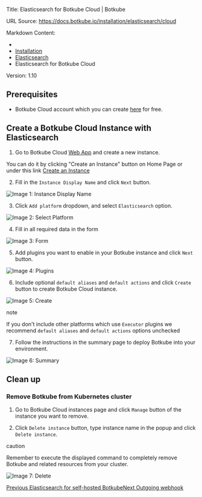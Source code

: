 Title: Elasticsearch for Botkube Cloud | Botkube

URL Source: https://docs.botkube.io/installation/elasticsearch/cloud

Markdown Content:
*   [](https://docs.botkube.io/)
*   [Installation](https://docs.botkube.io/)
*   [Elasticsearch](https://docs.botkube.io/installation/elasticsearch/)
*   Elasticsearch for Botkube Cloud

Version: 1.10

Prerequisites[​](#prerequisites"DirectlinktoPrerequisites")
---------------------------------------------------------------

*   Botkube Cloud account which you can create [here](https://app.botkube.io/) for free.

Create a Botkube Cloud Instance with Elasticsearch[​](#create-a-botkube-cloud-instance-with-elasticsearch"DirectlinktoCreateaBotkubeCloudInstancewithElasticsearch")
------------------------------------------------------------------------------------------------------------------------------------------------------------------------------

1.  Go to Botkube Cloud [Web App](https://app.botkube.io/) and create a new instance.

You can do it by clicking "Create an Instance" button on Home Page or under this link [Create an Instance](https://app.botkube.io/instances/add)

2.  Fill in the `Instance Display Name` and click `Next` button.

![Image 1: Instance Display Name](https://docs.botkube.io/assets/images/els_instance_display_name-b35605d19eef1ecc93de54d6eefacae5.png)

3.  Click `Add platform` dropdown, and select `Elasticsearch` option.

![Image 2: Select Platform](https://docs.botkube.io/assets/images/els_platform_select-aac36ca4e34549bef88cc00b3603f4ac.png)

4.  Fill in all required data in the form

![Image 3: Form](https://docs.botkube.io/assets/images/els_form-940490b8840d8a700b57b3a803249bd9.png)

5.  Add plugins you want to enable in your Botkube instance and click `Next` button.

![Image 4: Plugins](https://docs.botkube.io/assets/images/els_add_plugins-dbf20e334cdca6198e7d9b0f8c68847f.png)

6.  Include optional `default aliases` and `default actions` and click `Create` button to create Botkube Cloud instance.

![Image 5: Create](https://docs.botkube.io/assets/images/els_create-4b637edb5bec18e1e53cf632d8bc6087.png)

note

If you don't include other platforms which use `Executor` plugins we recommend `default aliases` and `default actions` options unchecked

7.  Follow the instructions in the summary page to deploy Botkube into your environment.

![Image 6: Summary](https://docs.botkube.io/assets/images/els_summary-bfdc3ff0af6735b41a17d7219fd6b6f0.png)


Clean up[​](#clean-up"DirectlinktoCleanup")
------------------------------------------------

### Remove Botkube from Kubernetes cluster[​](#remove-botkube-from-kubernetes-cluster"DirectlinktoRemoveBotkubefromKubernetescluster")

1.  Go to Botkube Cloud instances page and click `Manage` button of the instance you want to remove.

2.  Click `Delete instance` button, type instance name in the popup and click `Delete instance`.

caution

Remember to execute the displayed command to completely remove Botkube and related resources from your cluster.

![Image 7: Delete](https://docs.botkube.io/assets/images/els_instance_delete-27fe3622760a4cbbd7c92d13d7ddcd41.png)


[Previous Elasticsearch for self-hosted Botkube](https://docs.botkube.io/installation/elasticsearch/self-hosted)[Next Outgoing webhook](https://docs.botkube.io/installation/webhook/)
